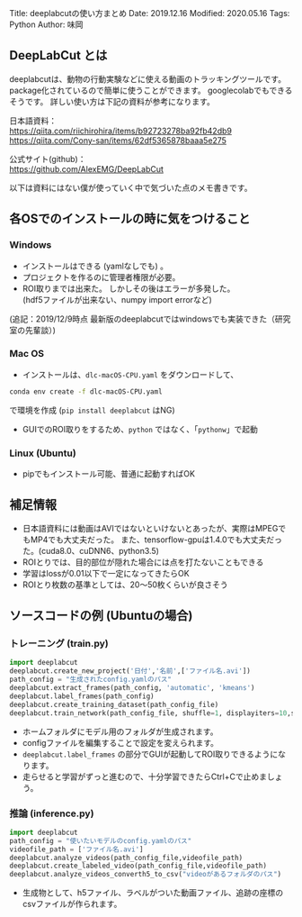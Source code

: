 Title: deeplabcutの使い方まとめ
Date: 2019.12.16
Modified: 2020.05.16
Tags: Python
Author: 味岡

## DeepLabCut とは
deeplabcutは、動物の行動実験などに使える動画のトラッキングツールです。
package化されているので簡単に使うことができます。
googlecolabでもできるそうです。
詳しい使い方は下記の資料が参考になります。

日本語資料：  
<https://qiita.com/riichirohira/items/b92723278ba92fb42db9>  
<https://qiita.com/Cony-san/items/62df5365878baaa5e275>

公式サイト(github)：  
<https://github.com/AlexEMG/DeepLabCut>


以下は資料にはない僕が使っていく中で気づいた点のメモ書きです。

## 各OSでのインストールの時に気をつけること
### Windows
- インストールはできる (yamlなしでも) 。
- プロジェクトを作るのに管理者権限が必要。
- ROI取りまでは出来た。
しかしその後はエラーが多発した。  
(hdf5ファイルが出来ない、numpy import errorなど)

(追記：2019/12/9時点 最新版のdeeplabcutではwindowsでも実装できた（研究室の先輩談）)

### Mac OS
- インストールは、`dlc-macOS-CPU.yaml` をダウンロードして、
```bash
conda env create -f dlc-macOS-CPU.yaml
```
で環境を作成 (`pip install deeplabcut` はNG)

- GUIでのROI取りをするため、`python` ではなく、「`pythonw`」で起動

### Linux (Ubuntu)
- pipでもインストール可能、普通に起動すればOK

## 補足情報
- 日本語資料には動画はAVIではないといけないとあったが、実際はMPEGでもMP4でも大丈夫だった。
また、tensorflow-gpuは1.4.0でも大丈夫だった。(cuda8.0、cuDNN6、python3.5)
- ROIとりでは、目的部位が隠れた場合には点を打たないこともできる
- 学習はlossが0.01以下で一定になってきたらOK
- ROIとり枚数の基準としては、20～50枚くらいが良さそう

## ソースコードの例 (Ubuntuの場合)
### トレーニング (train.py)
```python
import deeplabcut
deeplabcut.create_new_project('日付','名前',['ファイル名.avi'])
path_config = "生成されたconfig.yamlのパス"
deeplabcut.extract_frames(path_config, 'automatic', 'kmeans')
deeplabcut.label_frames(path_config)
deeplabcut.create_training_dataset(path_config_file)
deeplabcut.train_network(path_config_file, shuffle=1, displayiters=10,saveiters=500)
```
- ホームフォルダにモデル用のフォルダが生成されます。
- configファイルを編集することで設定を変えられます。
- `deeplabcut.label_frames` の部分でGUIが起動してROI取りできるようになります。
- 走らせると学習がずっと進むので、十分学習できたらCtrl+Cで止めましょう。

### 推論 (inference.py)
```python
import deeplabcut
path_config = "使いたいモデルのconfig.yamlのパス"
videofile_path = ['ファイル名.avi']
deeplabcut.analyze_videos(path_config_file,videofile_path)
deeplabcut.create_labeled_video(path_config_file,videofile_path)
deeplabcut.analyze_videos_converth5_to_csv("videoがあるフォルダのパス")
```
- 生成物として、h5ファイル、ラベルがついた動画ファイル、追跡の座標のcsvファイルが作られます。
